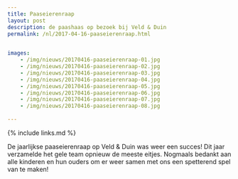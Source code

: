```yaml
---
title: Paaseierenraap
layout: post
description: de paashaas op bezoek bij Veld & Duin
permalink: /nl/2017-04-16-paaseierenraap.html

    
images: 
    - /img/nieuws/20170416-paaseierenraap-01.jpg
    - /img/nieuws/20170416-paaseierenraap-02.jpg
    - /img/nieuws/20170416-paaseierenraap-03.jpg
    - /img/nieuws/20170416-paaseierenraap-04.jpg
    - /img/nieuws/20170416-paaseierenraap-05.jpg
    - /img/nieuws/20170416-paaseierenraap-06.jpg
    - /img/nieuws/20170416-paaseierenraap-07.jpg
    - /img/nieuws/20170416-paaseierenraap-08.jpg
    
---
```


{% include links.md %}

De jaarlijkse paaseierenraap op Veld & Duin was weer een succes! Dit jaar verzamelde het gele team opnieuw de meeste eitjes. Nogmaals bedankt aan alle kinderen en hun ouders om er weer samen met ons een spetterend spel van te maken! 




